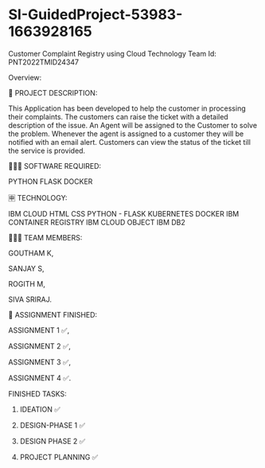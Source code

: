 # SI-GuidedProject-53983-1663928165
Customer Complaint Registry using Cloud Technology
Team Id: PNT2022TMID24347

Overview:

📝 PROJECT DESCRIPTION: 

 This Application has been developed to help the customer in processing their complaints. 
 The customers can raise the ticket with a detailed description of the issue.
 An Agent will be assigned to the Customer to solve the problem.
 Whenever the agent is assigned to a customer they will be notified with an email alert. 
 Customers can view the status of the ticket till the service is provided.

👨🏻‍💻 SOFTWARE REQUIRED: 

 PYTHON
 FLASK
 DOCKER
 
🈸 TECHNOLOGY: 

 IBM CLOUD	HTML	CSS
 PYTHON - FLASK	KUBERNETES	DOCKER
 IBM CONTAINER REGISTRY	IBM CLOUD OBJECT	IBM DB2


🧑🏻‍🦰 TEAM MEMBERS: 

 GOUTHAM K,

 SANJAY S,

 ROGITH M,

 SIVA SRIRAJ.


📒 ASSIGNMENT FINISHED: 

  ASSIGNMENT 1 ✅,
 
  ASSIGNMENT 2 ✅,
 
  ASSIGNMENT 3 ✅,
 
  ASSIGNMENT 4 ✅.
 
 FINISHED TASKS:
 
 1. IDEATION ✅
 
 2. DESIGN-PHASE 1 ✅
 
 3. DESIGN PHASE 2 ✅

 4. PROJECT PLANNING ✅
 
 
